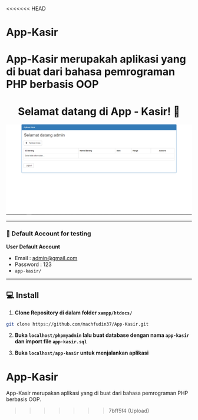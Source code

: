 <<<<<<< HEAD
# App-Kasir
App-Kasir merupakah aplikasi yang di buat dari bahasa pemrograman PHP berbasis OOP
=======
<h1 align="center">Selamat datang di App - Kasir! 👋</h1>

![User Interface](https://github.com/machfudin37/App-Kasir/blob/main/userinterface.PNG?raw=true)


------------

 ### 👤 Default Account for testing
	
**User Default Account**
- Email		: admin@gmail.com
- Password	: 123
- ```app-kasir/```

------------

## 💻 Install

1. **Clone Repository di dalam folder ```xampp/htdocs/```**
```bash
git clone https://github.com/machfudin37/App-Kasir.git
```

2. **Buka ```localhost/phpmyadmin``` lalu buat database dengan nama ```app-kasir``` dan import file ```app-kasir.sql```**

3. **Buka ```localhost/app-kasir``` untuk menjalankan aplikasi**


# App-Kasir
App-Kasir merupakan aplikasi yang di buat dari bahasa pemrograman PHP berbasis OOP.
>>>>>>> 7bff5f4 (Upload)

